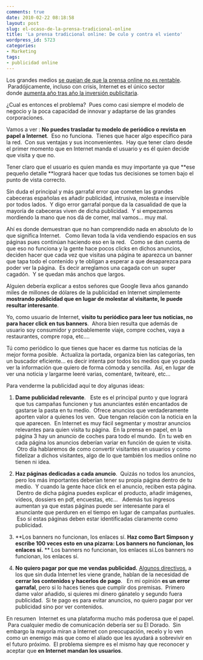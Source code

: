 ```yaml
---
comments: true
date: 2010-02-22 08:18:58
layout: post
slug: el-ocaso-de-la-prensa-tradicional-online
title: 'La prensa tradicional online: De culo y contra el viento'
wordpress_id: 5723
categories:
- Marketing
tags:
- publicidad online
---
```


Los grandes medios [se quejan de que la prensa online no es rentable](http://www.publico.es/especiales/libre/242891/murdoch/avanza/cobrara/periodicos/online).  Paradójicamente, incluso con crisis, Internet es el único sector donde [aumenta año tras año la inversión publicitaria](http://marketingyconsumo.com/tag/prevision-de-la-publicidad-online).

¿Cual es entonces el problema?  Pues como casi siempre el modelo de negocio y la poca capacidad de innovar y adaptarse de las grandes corporaciones.

Vamos a ver : **No puedes trasladar tu modelo de periódico o revista en papel a Internet**.  Eso no funciona.  Tienes que hacer algo específico para la red.  Con sus ventajas y sus inconvenientes.  Hay que tener claro desde el primer momento que en Internet manda el usuario y es él quien decide que visita y que no.

Tener claro que el usuario es quien manda es muy importante ya que **ese pequeño detalle **logrará hacer que todas tus decisiones se tomen bajo el punto de vista correcto.

Sin duda el principal y más garrafal error que cometen las grandes cabeceras españolas es añadir publicidad, intrusiva, molesta e inservible por todos lados.  Y digo error garrafal porque da la casualidad de que la mayoría de cabeceras viven de dicha publicidad.  Y si empezamos mordiendo la mano que nos dá de comer, mal vamos... muy mal.

Ahí es donde demuestran que no han comprendido nada en absoluto de lo que significa Internet.   Como llevan toda la vida vendiendo espacios en sus páginas pues continúan haciendo eso en la red.   Como se dan cuenta de que eso no funciona y la gente hace pocos clicks en dichos anuncios, deciden hacer que cada vez que visitas una página te aparezca un banner que tapa todo el contenido y te obligan a esperar a que desaparezca para poder ver la página.  Es decir arreglamos una cagada con un  super cagadón.  Y se quedan más anchos que largos.

Alguien debería explicar a estos señores que Google lleva años ganando miles de millones de dólares de la publicidad en Internet simplemente **mostrando publicidad que en lugar de molestar al visitante, le puede resultar interesante**.

Yo, como usuario de Internet, **visito tu periódico para leer tus noticias, no para hacer click en tus banners**.  Ahora bien resulta que además de usuario soy consumidor y probablemente viaje, compre coches, vaya a restaurantes, compre ropa, etc....

Tú como periódico lo que tienes que hacer es darme tus noticias de la mejor forma posible.  Actualiza la portada, organiza bien las categorías, ten un buscador eficiente... es decir intenta por todos los medios que yo pueda ver la información que quiero de forma cómoda y sencilla.  Así, en lugar de ver una noticia y largarme leeré varias, comentaré, twitearé, etc...

Para venderme la publicidad aquí te doy algunas ideas:



	
  1. **Dame publicidad relevante**.   Este es el principal punto y que logrará que tus campañas funcionen y tus anunciantes estén encantados de gastarse la pasta en tu medio.  Ofrece anuncios que verdaderamente aporten valor a quienes los ven.  Que tengan relación con la noticia en la que aparecen.  En Internet es muy fácil segmentar y mostrar anuncios relevantes para quien visita tu página.  En la prensa en papel, en la página 3 hay un anuncio de coches para todo el mundo.  En tu web en cada página los anuncios deberían variar en función de quien te visita.  Otro día hablaremos de como convertir visitantes en usuarios y como fidelizar a dichos visitantes, algo de lo que también los medios online no tienen ni idea.

	
  2. **Haz páginas dedicadas a cada anuncio**.  Quizás no todos los anuncios, pero los más importantes deberían tener su propia página dentro de tu medio.  Y cuando la gente hace click en el anuncio, reciben esta página.  Dentro de dicha página puedes explicar el producto, añadir imágenes, vídeos, dossiers en pdf, encuestas, etc...   Además tus ingresos aumentan ya que estas páginas puede ser interesante para el anunciante que perduren en el tiempo en lugar de campañas puntuales.  Eso sí estas páginas deben estar identificadas claramente como publicidad.

	
  3. **Los banners no funcionan, los enlaces sí. **Haz como Bart Simpson y escribe 100 veces esto en una pizarra: Los banners no funcionan, los enlaces sí.** ** Los banners no funcionan, los enlaces sí.Los banners no funcionan, los enlaces sí.

	
  4. **No quiero pagar por que me vendas publicidad.** [Algunos directivos](http://www.233grados.com/blog/2009/08/murdoch-pago-.html), a los que sin duda Internet les viene grande, hablan de la necesidad de **cerrar los contenidos y hacerlos de pago**.   En mi opinión **es un error garrafal**, pero si lo haces tienes que cumplir dos premisas.  Primero dame valor añadido, si quieres mi dinero gánatelo y segundo fuera publicidad.  Si te pago es para evitar anuncios, no quiero pagar por ver publicidad sino por ver contenidos.


En resumen  Internet es una plataforma mucho más poderosa que el papel.  Para cualquier medio de comunicación debería ser su El Dorado.  Sin embargo la mayoría miran a Internet con preocupación, recelo y lo ven como un enemigo más que como el aliado que les ayudará a sobrevivir en el futuro próximo.  El problema siempre es el mismo hay que reconocer y aceptar que **en Internet mandan los usuarios**.
